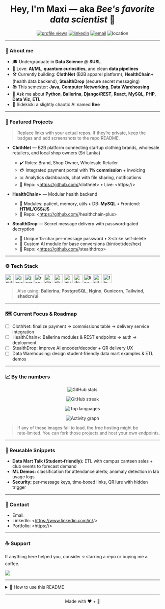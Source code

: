<!--
README template for Maxi (Harol Maxilan)
- Copy this into a repo named exactly your GitHub username (case-sensitive). Example: github.com/<your-username>/<your-username>
- Replace all placeholders wrapped in <...>
-->

<h1 align="center">Hey, I'm <b>Maxi</b> — aka <i>Bee's favorite data scientist</i> 👋</h1>

<p align="center">
  <a href="https://github.com/<your-username>"><img src="https://komarev.com/ghpvc/?username=<your-username>&style=for-the-badge" alt="profile views"></a>
  <a href="https://www.linkedin.com/in/<your-linkedin>/"><img src="https://img.shields.io/badge/LinkedIn-0077B5?logo=linkedin&logoColor=white&style=for-the-badge" alt="linkedin"></a>
  <a href="mailto:<your-email>"><img src="https://img.shields.io/badge/Email-hello%40example.com-EA4335?logo=gmail&logoColor=white&style=for-the-badge" alt="email"></a>
  <img src="https://img.shields.io/badge/Location-Sri%20Lanka-1F8A70?style=for-the-badge" alt="location"/>
</p>

---

### 🧠 About me
- 🎓 Undergraduate in **Data Science** @ **SUSL**
- 🧪 Love: **AI/ML**, **quantum curiosities**, and clean **data pipelines**
- 🛠️ Currently building: **ClothNet** (B2B apparel platform), **HealthChain+** (health data backend), **StealthDrop** (secure secret messaging)
- 📚 This semester: **Java**, **Computer Networking**, **Data Warehousing**
- 💬 Ask me about **Python**, **Ballerina**, **Django/REST**, **React**, **MySQL**, **PHP**, **Data Viz**, **ETL**
- 🐝 Sidekick: a slightly chaotic AI named **Bee**

---

### 🔭 Featured Projects

> Replace links with your actual repos. If they’re private, keep the badges and add screenshots to the repo README.

- **ClothNet** — B2B platform connecting startup clothing brands, wholesale retailers, and local shop owners (Sri Lanka)
  - ✔️ Roles: Brand, Shop Owner, Wholesale Retailer
  - 💳 Integrated payment portal with **1% commission** + invoicing
  - 📊 Analytics dashboards, chat with file sharing, notifications
  - 🔗 Repo: <https://github.com/<your-username>/clothnet> • Live: <https://<your-domain-or-demo>>

- **HealthChain+** — Modular health backend
  - 🧩 Modules: patient, memory, utils • DB: **MySQL** • Frontend: **HTML/CSS/JS**
  - 🔗 Repo: <https://github.com/<your-username>/healthchain-plus>

- **StealthDrop** — Secret message delivery with password‑gated decryption
  - 🔐 Unique 15‑char per‑message password • 3‑strike self‑delete
  - 🤖 Custom AI module for base conversions (bin/oct/dec/hex)
  - 🔗 Repo: <https://github.com/<your-username>/stealthdrop>

---

### ⚙️ Tech Stack
<p>
  <img height="28" src="https://cdn.jsdelivr.net/gh/devicons/devicon/icons/python/python-original.svg" alt="python"/>
  <img height="28" src="https://cdn.jsdelivr.net/gh/devicons/devicon/icons/java/java-original.svg" alt="java"/>
  <img height="28" src="https://cdn.jsdelivr.net/gh/devicons/devicon/icons/javascript/javascript-original.svg" alt="javascript"/>
  <img height="28" src="https://cdn.jsdelivr.net/gh/devicons/devicon/icons/react/react-original.svg" alt="react"/>
  <img height="28" src="https://cdn.jsdelivr.net/gh/devicons/devicon/icons/django/django-plain.svg" alt="django"/>
  <img height="28" src="https://cdn.jsdelivr.net/gh/devicons/devicon/icons/php/php-original.svg" alt="php"/>
  <img height="28" src="https://cdn.jsdelivr.net/gh/devicons/devicon/icons/mysql/mysql-original.svg" alt="mysql"/>
  <img height="28" src="https://cdn.jsdelivr.net/gh/devicons/devicon/icons/docker/docker-original.svg" alt="docker"/>
  <img height="28" src="https://cdn.jsdelivr.net/gh/devicons/devicon/icons/linux/linux-original.svg" alt="linux"/>
  <img height="28" src="https://cdn.jsdelivr.net/gh/devicons/devicon/icons/git/git-original.svg" alt="git"/>
  <img height="28" src="https://cdn.jsdelivr.net/gh/devicons/devicon/icons/figma/figma-original.svg" alt="figma"/>
</p>

> Also using: **Ballerina**, **PostgreSQL**, **Nginx**, **Gunicorn**, **Tailwind**, **shadcn/ui**

---

### 🗺️ Current Focus & Roadmap
- [ ] ClothNet: finalize payment → commissions table → delivery service integration
- [ ] HealthChain+: Ballerina modules & REST endpoints → auth → deployment
- [ ] StealthDrop: improve AI encoder/decoder + QR delivery UX
- [ ] Data Warehousing: design student‑friendly data mart examples & ETL demos

---

### 📈 By the numbers
<p align="center">
  <img src="https://github-readme-stats.vercel.app/api?username=<your-username>&show_icons=true&hide_title=true" alt="GitHub stats"/>
</p>
<p align="center">
  <img src="https://streak-stats.demolab.com?user=<your-username>&hide_border=false" alt="GitHub streak"/>
</p>
<p align="center">
  <img src="https://github-readme-stats.vercel.app/api/top-langs/?username=<your-username>&layout=compact" alt="Top languages"/>
</p>
<p align="center">
  <img src="https://github-readme-activity-graph.vercel.app/graph?username=<your-username>&hide_border=false" alt="Activity graph"/>
</p>

> If any of these images fail to load, the free hosting might be rate‑limited. You can fork those projects and host your own endpoints.

---

### 🧰 Reusable Snippets
- **Data Mart Talk (Student‑friendly):** ETL with campus canteen sales + club events to forecast demand
- **ML Demos:** classification for attendance alerts; anomaly detection in lab usage logs
- **Security:** per‑message keys, time‑boxed links, QR lure with hidden trigger

---

### 📨 Contact
- Email: <your-email>
- LinkedIn: <https://www.linkedin.com/in/<your-linkedin>/>
- Portfolio: <https://<your-portfolio-or-notion>>

---

### ☕ Support
If anything here helped you, consider ⭐ starring a repo or buying me a coffee.

<a href="https://www.buymeacoffee.com/<your-handle>"><img src="https://img.shields.io/badge/Buy%20Me%20a%20Coffee-support-FFDD00?logo=buy-me-a-coffee&logoColor=000&style=for-the-badge"/></a>

---

<details>
<summary>📝 How to use this README</summary>

1. Create a **public** repo named **exactly** your GitHub username (e.g., `MaxiDev` → repo `MaxiDev`).
2. Add a `README.md` file with this content.
3. Replace all placeholders like `<your-username>`, `<your-email>`, and project links.
4. Push → your profile page will show this README.

</details>

---

<p align="center">Made with ❤️ + 🐝</p>

